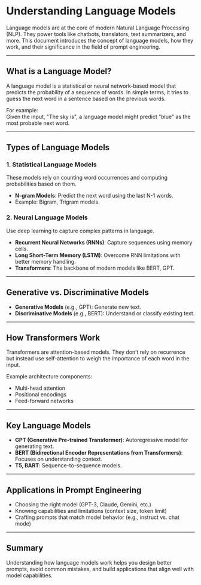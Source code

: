 # Understanding Language Models

Language models are at the core of modern Natural Language Processing (NLP). They power tools like chatbots, translators, text summarizers, and more. This document introduces the concept of language models, how they work, and their significance in the field of prompt engineering.

---

## What is a Language Model?

A language model is a statistical or neural network-based model that predicts the probability of a sequence of words. In simple terms, it tries to guess the next word in a sentence based on the previous words.

For example:  
Given the input, "The sky is", a language model might predict "blue" as the most probable next word.

---

## Types of Language Models

### 1. Statistical Language Models
These models rely on counting word occurrences and computing probabilities based on them.

- **N-gram Models**: Predict the next word using the last N-1 words.
- Example: Bigram, Trigram models.

### 2. Neural Language Models
Use deep learning to capture complex patterns in language.

- **Recurrent Neural Networks (RNNs)**: Capture sequences using memory cells.
- **Long Short-Term Memory (LSTM)**: Overcome RNN limitations with better memory handling.
- **Transformers**: The backbone of modern models like BERT, GPT.

---

## Generative vs. Discriminative Models

- **Generative Models** (e.g., GPT): Generate new text.
- **Discriminative Models** (e.g., BERT): Understand or classify existing text.

---

## How Transformers Work

Transformers are attention-based models. They don’t rely on recurrence but instead use self-attention to weigh the importance of each word in the input.

Example architecture components:
- Multi-head attention
- Positional encodings
- Feed-forward networks

---

## Key Language Models

- **GPT (Generative Pre-trained Transformer)**: Autoregressive model for generating text.
- **BERT (Bidirectional Encoder Representations from Transformers)**: Focuses on understanding context.
- **T5, BART**: Sequence-to-sequence models.

---

## Applications in Prompt Engineering

- Choosing the right model (GPT-3, Claude, Gemini, etc.)
- Knowing capabilities and limitations (context size, token limit)
- Crafting prompts that match model behavior (e.g., instruct vs. chat mode)

---

## Summary

Understanding how language models work helps you design better prompts, avoid common mistakes, and build applications that align well with model capabilities.